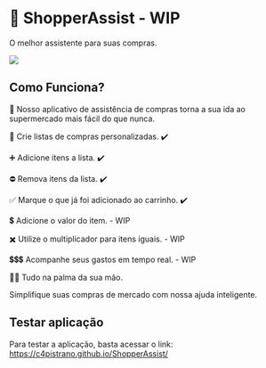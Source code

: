 # 🛒 ShopperAssist  - WIP
O melhor assistente para suas compras.

<img src="https://github.com/C4PISTRANO/ShopperAssist/assets/80759812/cd50c2cb-c72d-4341-874c-407534db055d">

## Como Funciona?
📱 Nosso aplicativo de assistência de compras torna a sua ida ao supermercado mais fácil do que nunca. 

📝 Crie listas de compras personalizadas. ✔️

➕ Adicione itens a lista. ✔️

⛔ Remova itens da lista. ✔️

✅ Marque o que já foi adicionado ao carrinho. ✔️

💲 Adicione o valor do item. - WIP

✖️ Utilize o multiplicador para itens iguais. - WIP

💲💲💲 Acompanhe seus gastos em tempo real. - WIP

🖐🏻 Tudo na palma da sua mão. 

Simplifique suas compras de mercado com nossa ajuda inteligente.

## Testar aplicação
Para testar a aplicação, basta acessar o link: https://c4pistrano.github.io/ShopperAssist/
